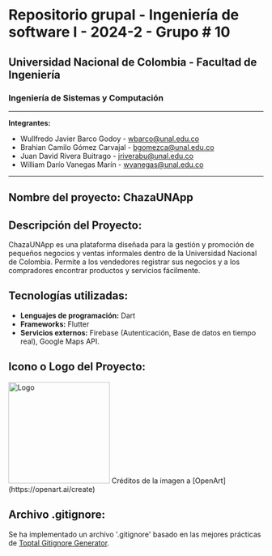 # Repositorio grupal - Ingeniería de software I - 2024-2 - Grupo # 10
## Universidad Nacional de Colombia - Facultad de Ingeniería
### Ingeniería de Sistemas y Computación
---
**Integrantes:**
* Wullfredo Javier Barco Godoy - wbarco@unal.edu.co
* Brahian Camilo Gómez Carvajal - bgomezca@unal.edu.co
* Juan David Rivera Buitrago - jriverabu@unal.edu.co
* William Darío Vanegas Marín - wvanegas@unal.edu.co
---
**Nombre del proyecto:** ChazaUNApp
---
## Descripción del Proyecto:
ChazaUNApp es una plataforma diseñada para la gestión y promoción de pequeños negocios y ventas informales dentro de la Universidad Nacional de Colombia. Permite a los vendedores registrar sus negocios y a los compradores encontrar productos y servicios fácilmente.

## Tecnologías utilizadas:
- **Lenguajes de programación:** Dart
- **Frameworks:** Flutter
- **Servicios externos:** Firebase (Autenticación, Base de datos en tiempo real), Google Maps API.

## Icono o Logo del Proyecto: 
<img src="Documentación/assets/logo.jpg" alt="Logo" width="200"/>
Créditos de la imagen a [OpenArt](https://openart.ai/create)

## Archivo .gitignore:
Se ha implementado un archivo '.gitignore' basado en las mejores prácticas de [Toptal Gitignore Generator](https://www.toptal.com/developers/gitignore).
